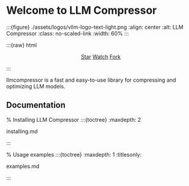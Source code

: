 # Welcome to LLM Compressor

:::{figure} ./assets/logos/vllm-logo-text-light.png
:align: center
:alt: LLM Compressor
:class: no-scaled-link
:width: 60%
:::

:::{raw} html

<p style="text-align:center">
<script async defer src="https://buttons.github.io/buttons.js"></script>
<a class="github-button" href="https://github.com/vllm-project/llm-compressor" data-show-count="true" data-size="large" aria-label="Star">Star</a>
<a class="github-button" href="https://github.com/vllm-project/llm-compressor/subscription" data-icon="octicon-eye" data-size="large" aria-label="Watch">Watch</a>
<a class="github-button" href="https://github.com/vllm-project/llm-compressor/fork" data-icon="octicon-repo-forked" data-size="large" aria-label="Fork">Fork</a>
</p>
:::

llmcompressor is a fast and easy-to-use library for compressing and optimizing LLM models.

## Documentation

% Installing LLM Compressor
:::{toctree}
:maxdepth: 2

installing.md

:::

% Usage examples
:::{toctree}
:maxdepth: 1
:titlesonly:

examples.md

:::
